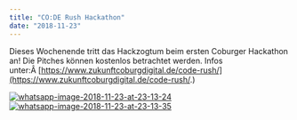 ```yaml
---
title: "CO:DE Rush Hackathon"
date: "2018-11-23"
---
```


Dieses Wochenende tritt das Hackzogtum beim ersten Coburger Hackathon an! Die Pitches können kostenlos betrachtet werden. Infos unter:Â [https://www.zukunftcoburgdigital.de/code-rush/](https://www.zukunftcoburgdigital.de/code-rush/.)

[![whatsapp-image-2018-11-23-at-23-13-24](images/WhatsApp-Image-2018-11-23-at-23.13.24-300x169.jpeg)](https://hackzogtum-coburg.de/wp-content/uploads/2018/11/WhatsApp-Image-2018-11-23-at-23.13.24.jpeg)[![whatsapp-image-2018-11-23-at-23-13-35](images/WhatsApp-Image-2018-11-23-at-23.13.35-300x169.jpeg)](https://hackzogtum-coburg.de/wp-content/uploads/2018/11/WhatsApp-Image-2018-11-23-at-23.13.35.jpeg)
